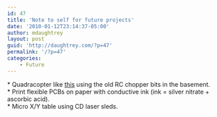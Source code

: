 ```yaml
---
id: 47
title: 'Note to self for future projects'
date: '2010-01-12T23:14:37-05:00'
author: mdaughtrey
layout: post
guid: 'http://daughtrey.com/?p=47'
permalink: '/?p=47'
categories:
    - Future
---
```


\* Quadracopter like [this](http://videosift.com/video/Engadget-hands-on-with-the-Parrot-Drone-Wifi-Quad-Helicopter) using the old RC chopper bits in the basement.  
\* Print flexible PCBs on paper with conductive ink (ink = silver nitrate + ascorbic acid).  
\* Micro X/Y table using CD laser sleds.